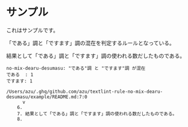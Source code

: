 # サンプル

これはサンプルです。

「である」調と「ですます」調の混在を判定するルールとなっている。

結果として「である」調と「ですます」調の使われる数だしたものである。

```
no-mix-dearu-desumasu: "である"調 と "ですます"調 が混在
である  : 1
ですます: 1

/Users/azu/.ghq/github.com/azu/textlint-rule-no-mix-dearu-desumasu/example/README.md:7:0
      v
    6. 
    7. 結果として「である」調と「ですます」調の使われる数だしたものである。
    8. 
```